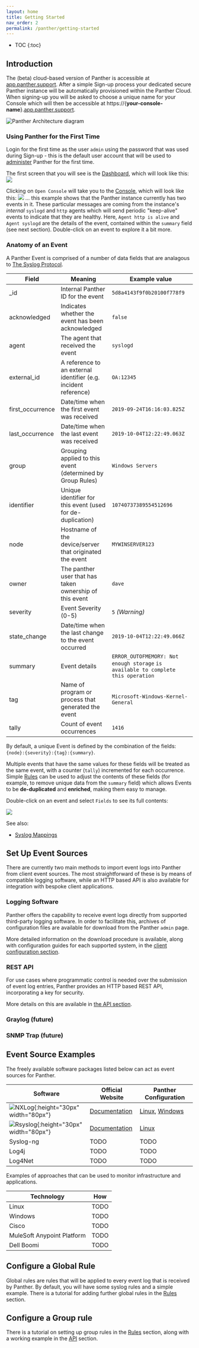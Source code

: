 ```yaml
---
layout: home
title: Getting Started
nav_order: 2
permalink: /panther/getting-started
---
```


* TOC
{:toc}

## Introduction
The (beta) cloud-based version of Panther is accessible at [app.panther.support](//app.panther.support). After a simple Sign-up process your dedicated secure Panther instance will be automatically provisioned within the Panther Cloud. When signing-up you will be asked to choose a unique name for your Console which will then be accessible at https://{**your-console-name**}.[app.panther.support](//app.panther.support).

![Panther Architecture diagram](../../img/PantherArchitecture.png)

### Using Panther for the First Time

Login for the first time as the user `admin` using the password that was used during Sign-up - this is the default user account that will be used to [administer](../admin/) Panther for the first time.

The first screen that you will see is the [Dashboard](../dashboard/#overview), which will look like this:
![](./media/DashboardFirstTime.png)

Clicking on `Open Console` will take you to the [Console](../console/#overview), which will look like this:
![](./media/ConsoleFirstTime.png)
... this example shows that the Panther instance currently has two events in it. These particular messages are coming from the instance's _internal_ `syslogd` and `http` agents which will send periodic "keep-alive" events to indicate that they are healthy. Here, `Agent http is alive` and `Agent syslogd` are the details of the event, contained within the `summary` field (see next section). Double-click on an event to explore it a bit more.

### Anatomy of an Event
A Panther Event is comprised of a number of data fields that are analagous to [The Syslog Protocol](https://tools.ietf.org/html/rfc5424).

| Field            | Meaning                                                         | Example value                                                                     |
| ---------------- | --------------------------------------------------------------- | --------------------------------------------------------------------------------- |
| _id              | Internal Panther ID for the event                               | `5d8a4143f9f0b20100f778f9`                                                        |
| acknowledged     | Indicates whether the event has been acknowledged               | `false`                                                                           |
| agent            | The agent that received the event                               | `syslogd`                                                                         |
| external_id      | A reference to an external identifier (e.g. incident reference) | `OA:12345`                                                                        |
| first_occurrence | Date/time when the first event was received                     | `2019-09-24T16:16:03.825Z`                                                        |
| last_occurrence  | Date/time when the last event was received                      | `2019-10-04T12:22:49.063Z`                                                        |
| group            | Grouping applied to this event (determined by Group Rules)      | `Windows Servers`                                                                 |
| identifier       | Unique identifier for this event (used for de-duplication)      | `10740737389554512696`                                                            |
| node             | Hostname of the device/server that originated the event         | `MYWINSERVER123`                                                                  |
| owner            | The panther user that has taken ownership of this event         | `dave`                                                                            |
| severity         | Event Severity (0-5)                                            | `5` _(Warning)_                                                                   |
| state_change     | Date/time when the last change to the event occurred            | `2019-10-04T12:22:49.066Z`                                                        |
| summary          | Event details                                                   | `ERROR_OUTOFMEMORY: Not enough storage` `is available to complete this operation` |
| tag              | Name of program or process that generated the event             | `Microsoft-Windows-Kernel-General`                                                |
| tally            | Count of event occurrences                                      | `1416`                                                                            |

By default, a unique Event is defined by the combination of the fields: `{node}:{severity}:{tag}:{summary}`.

Multiple events that have the same values for these fields will be treated as the same event, with a counter (`tally`) incremented for each occurrence. Simple [Rules](../rules/#overview) can be used to adjust the contents of these fields (for example, to remove unique data from the `summary` field) which allows Events to be __de-duplicated__ and __enriched__, making them easy to manage.

Double-click on an event and select `Fields` to see its full contents:

![](./media/EventFirstTime.png)


See also:
 * [Syslog Mappings](../rules/#syslog-mappings)

## Set Up Event Sources

There are currently two main methods to import event logs into Panther
from client event sources. The most straightforward of these is by
means of compatible logging software, while an HTTP based API is also
available for integration with bespoke client applications.

### Logging Software

Panther offers the capability to receive event logs directly from
supported third-party logging software.  In order to facilitate this,
archives of configuration files are available for download from the
Panther `admin` page.

More detailed information on the download procedure is available,
along with configuration guides for each supported system, in the
[client configuration section](../config).

### REST API

For use cases where programmatic control is needed over the submission
of event log entries, Panther provides an HTTP based REST API,
incorporating a key for security.

More details on this are available in [the API section](../api).

### Graylog (future)

### SNMP Trap (future)

## Event Source Examples

The freely available software packages listed below can act as event
sources for Panther.

| Software                                                          | Official Website                                               | Panther Configuration                                              |
| ----------------------------------------------------------------- | -------------------------------------------------------------- | ------------------------------------------------------------------ |
| ![NXLog](./media/nxlog-logo.png){:height="30px" width="80px"}     | [Documentation](https://nxlog.co/documentation)                | [Linux](../config#nxlog-linux), [Windows](../config#nxlog-windows) |
| ![Rsyslog](./media/rsyslog-logo.png){:height="30px" width="80px"} | [Documentation](https://www.rsyslog.com/doc/master/index.html) | [Linux](../config#rsyslog-linux)                                   |
| Syslog-ng                                                         | TODO                                                           | TODO                                                               |
| Log4j                                                             | TODO                                                           | TODO                                                               |
| Log4Net                                                           | TODO                                                           | TODO                                                               |

Examples of approaches that can be used to monitor infrastructure and applications.

| Technology                 | How  |
| -------------------------- | ---- |
| Linux                      | TODO |
| Windows                    | TODO |
| Cisco                      | TODO |
| MuleSoft Anypoint Platform | TODO |
| Dell Boomi                 | TODO |

## Configure a Global Rule

Global rules are rules that will be applied to every event log that is received by Panther. By default, you will have some syslog rules and a simple example. There is a tutorial for adding further global rules in the [Rules](../rules#global-rules) section.

## Configure a Group rule

There is a tutorial on setting up group rules in the [Rules](../rules#group-rules) section, along with a working example in the [API](../api#example) section.
